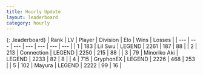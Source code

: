 ```yaml
---
title: Hourly Update
layout: leaderboard
category: hourly
---
```


{: .leaderboard}
| Rank | LV | Player | Division | Elo | Wins | Losses |
| --- | --- | --- | --- | --- | --- | --- |
| <span data-change="0">1</span> | 183 | <span title="ID: 468342">Lil Swu</span> | LEGEND | <span data-change="-7">2261</span> | <span data-change="1">187</span> | <span data-change="1">88</span> |
| <span data-change="0">2</span> | 213 | <span title="ID: 539711">Connection</span> | LEGEND | <span data-change="0">2250</span> | <span data-change="0">215</span> | <span data-change="0">88</span> |
| <span data-change="0">3</span> | 79 | <span title="ID: 456466">Minoriko Aki</span> | LEGEND | <span data-change="0">2233</span> | <span data-change="0">82</span> | <span data-change="0">8</span> |
| <span data-change="0">4</span> | 715 | <span title="ID: 315148">GryphonEX</span> | LEGEND | <span data-change="0">2226</span> | <span data-change="0">468</span> | <span data-change="0">253</span> |
| <span data-change="0">5</span> | 102 | <span title="ID: 381526">Mayura</span> | LEGEND | <span data-change="0">2222</span> | <span data-change="0">99</span> | <span data-change="0">16</span> |